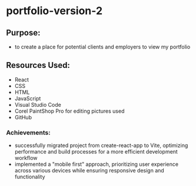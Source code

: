 # portfolio-version-2

## Purpose:

- to create a place for potential clients and employers to view my portfolio

## Resources Used:

- React
- CSS
- HTML
- JavaScript
- Visual Studio Code
- Corel PaintShop Pro for editing pictures used
- GitHub

### Achievements:

- successfully migrated project from create-react-app to Vite, optimizing performance and build processes for a more efficient development workflow
- implemented a "mobile first" approach, prioritizing user experience across various devices while ensuring responsive design and functionality
